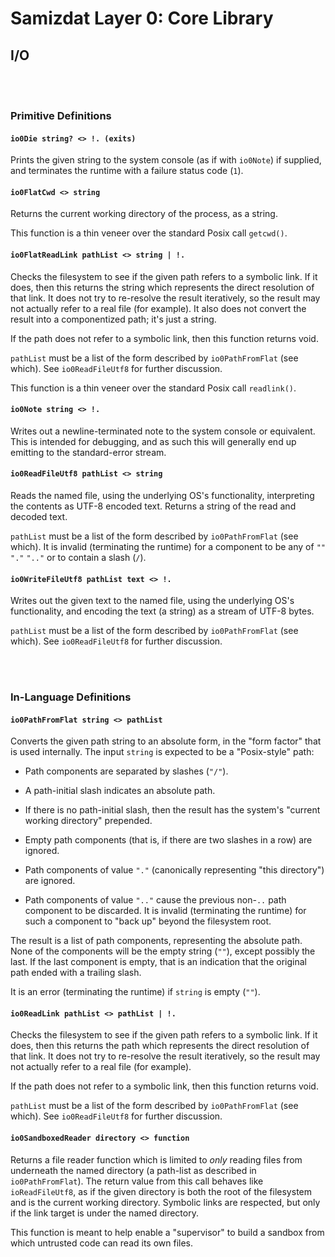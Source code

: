 Samizdat Layer 0: Core Library
==============================

I/O
---

<br><br>
### Primitive Definitions

#### `io0Die string? <> !. (exits)`

Prints the given string to the system console (as if with `io0Note`)
if supplied, and terminates the runtime with a failure status code (`1`).

#### `io0FlatCwd <> string`

Returns the current working directory of the process, as a
string.

This function is a thin veneer over the standard Posix call `getcwd()`.

#### `io0FlatReadLink pathList <> string | !.`

Checks the filesystem to see if the given path refers to a symbolic
link. If it does, then this returns the string which represents the
direct resolution of that link. It does not try to re-resolve
the result iteratively, so the result may not actually refer to a
real file (for example). It also does not convert the result into a
componentized path; it's just a string.

If the path does not refer to a symbolic link, then this function returns
void.

`pathList` must be a list of the form described by `io0PathFromFlat`
(see which). See `io0ReadFileUtf8` for further discussion.

This function is a thin veneer over the standard Posix call `readlink()`.

#### `io0Note string <> !.`

Writes out a newline-terminated note to the system console or equivalent.
This is intended for debugging, and as such this will generally end up
emitting to the standard-error stream.

#### `io0ReadFileUtf8 pathList <> string`

Reads the named file, using the underlying OS's functionality,
interpreting the contents as UTF-8 encoded text. Returns a string
of the read and decoded text.

`pathList` must be a list of the form described by `io0PathFromFlat`
(see which). It is invalid (terminating the runtime) for a component to
be any of `""` `"."` `".."` or to contain a slash (`/`).

#### `io0WriteFileUtf8 pathList text <> !.`

Writes out the given text to the named file, using the underlying OS's
functionality, and encoding the text (a string) as a stream of UTF-8 bytes.

`pathList` must be a list of the form described by `io0PathFromFlat`
(see which). See `io0ReadFileUtf8` for further discussion.


<br><br>
### In-Language Definitions

#### `io0PathFromFlat string <> pathList`

Converts the given path string to an absolute form, in the "form factor"
that is used internally. The input `string` is expected to be a
"Posix-style" path:

* Path components are separated by slashes (`"/"`).

* A path-initial slash indicates an absolute path.

* If there is no path-initial slash, then the result has the system's
  "current working directory" prepended.

* Empty path components (that is, if there are two slashes in a row)
  are ignored.

* Path components of value `"."` (canonically representing "this directory")
  are ignored.

* Path components of value `".."` cause the previous non-`..` path component
  to be discarded. It is invalid (terminating the runtime) for such a
  component to "back up" beyond the filesystem root.

The result is a list of path components, representing the absolute path.
None of the components will be the empty string (`""`), except possibly
the last. If the last component is empty, that is an indication that the
original path ended with a trailing slash.

It is an error (terminating the runtime) if `string` is empty (`""`).

#### `io0ReadLink pathList <> pathList | !.`

Checks the filesystem to see if the given path refers to a symbolic
link. If it does, then this returns the path which represents the
direct resolution of that link. It does not try to re-resolve
the result iteratively, so the result may not actually refer to a
real file (for example).

If the path does not refer to a symbolic link, then this function returns
void.

`pathList` must be a list of the form described by `io0PathFromFlat`
(see which). See `io0ReadFileUtf8` for further discussion.

#### `io0SandboxedReader directory <> function`

Returns a file reader function which is limited to *only* reading
files from underneath the named directory (a path-list as
described in `io0PathFromFlat`). The return value from this call
behaves like `ioReadFileUtf8`, as if the given directory is both the
root of the filesystem and is the current working directory. Symbolic
links are respected, but only if the link target is under the named
directory.

This function is meant to help enable a "supervisor" to build a sandbox
from which untrusted code can read its own files.

